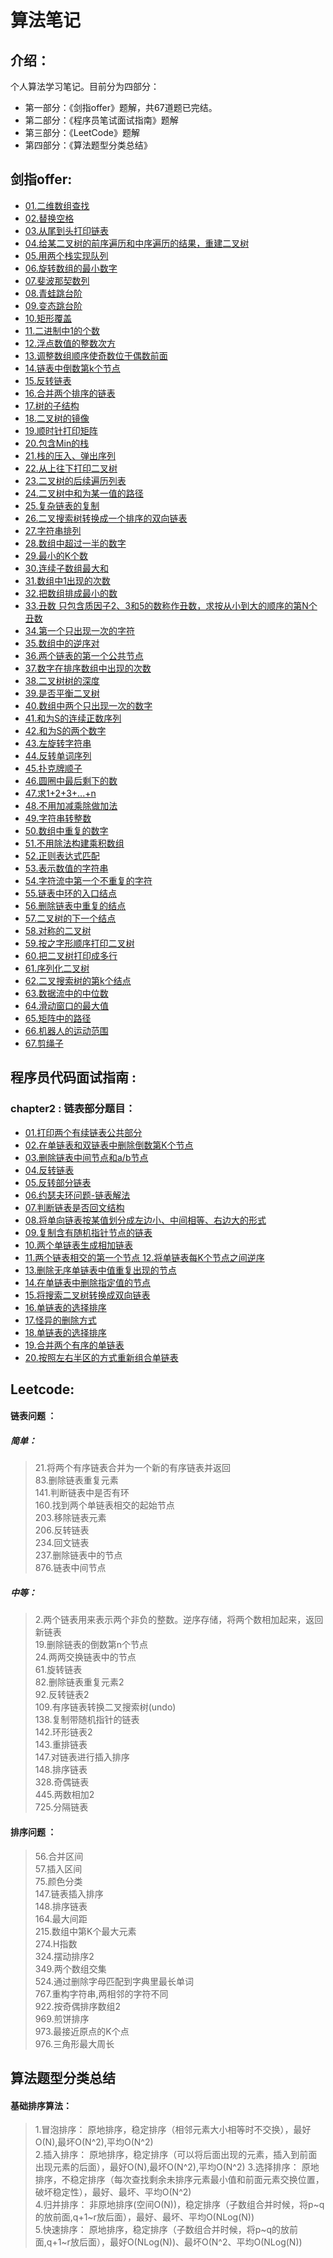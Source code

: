 # 算法笔记

## 介绍：
个人算法学习笔记。目前分为四部分：
- 第一部分：《剑指offer》题解，共67道题已完结。
- 第二部分：《程序员笔试面试指南》题解
- 第三部分：《LeetCode》题解
- 第四部分：《算法题型分类总结》

## 剑指offer: 
 
- [01.二维数组查找  ](./src/main/java/com/example/swordoffer/Sword01_FindInArray.java)
- [02.替换空格  ](./src/main/java/com/example/swordoffer/Sword02_ReplaceSpace.java)
- [03.从尾到头打印链表  ](./src/main/java/com/example/swordoffer/Sword03_printLinkedList.java)
- [04.给某二叉树的前序遍历和中序遍历的结果，重建二叉树  ](./src/main/java/com/example/swordoffer/Sword04_RebuildBinaryTree.java)
- [05.用两个栈实现队列  ](./src/main/java/com/example/swordoffer/Sword05_QueuingWithTwoStacks.java)
- [06.旋转数组的最小数字  ](./src/main/java/com/example/swordoffer/Sword06_MinNumberInRotateArray.java)
- [07.斐波那契数列  ](./src/main/java/com/example/swordoffer/Sword07_Fibonacci.java)
- [08.青蛙跳台阶  ](./src/main/java/com/example/swordoffer/Sword08_JumpFloor.java)
- [09.变态跳台阶  ](./src/main/java/com/example/swordoffer/Sword09_JumpFloorII.java)
- [10.矩形覆盖  ](./src/main/java/com/example/swordoffer/Sword10_RectCover.java)
- [11.二进制中1的个数  ](./src/main/java/com/example/swordoffer/Sword11_NumberOf1.java)
- [12.浮点数值的整数次方   ](./src/main/java/com/example/swordoffer/Sword12_Power.java)
- [13.调整数组顺序使奇数位于偶数前面  ](./src/main/java/com/example/swordoffer/Sword13_ReOrderArray.java)
- [14.链表中倒数第k个节点  ](./src/main/java/com/example/swordoffer/Sword14_FindKthToTail.java)
- [15.反转链表  ](./src/main/java/com/example/swordoffer/Sword15_ReverseList.java)
- [16.合并两个排序的链表  ](./src/main/java/com/example/swordoffer/Sword16_MergeSortedLinkedList.java)
- [17.树的子结构  ](./src/main/java/com/example/swordoffer/Sword17_HasSubtree.java)
- [18.二叉树的镜像  ](./src/main/java/com/example/swordoffer/Sword18_Mirror.java)
- [19.顺时针打印矩阵  ](./src/main/java/com/example/swordoffer/Sword19_PrintMatrix.java)
- [20.包含Min的栈  ](./src/main/java/com/example/swordoffer/Sword20_StackWithMin.java)
- [21.栈的压入、弹出序列  ](./src/main/java/com/example/swordoffer/Sword21_IsPopOrder.java)
- [22.从上往下打印二叉树  ](./src/main/java/com/example/swordoffer/Sword22_PrintFromTopToBottom.java)
- [23.二叉树的后续遍历列表  ](./src/main/java/com/example/swordoffer/Sword23_VerifySquenceOfBST.java)
- [24.二叉树中和为某一值的路径  ](./src/main/java/com/example/swordoffer/Sword24_FindPath.java)
- [25.复杂链表的复制  ](./src/main/java/com/example/swordoffer/Sword25_Clone.java)
- [26.二叉搜索树转换成一个排序的双向链表  ](./src/main/java/com/example/swordoffer/Sword26_BSTToDoubleLinkedList.java)
- [27.字符串排列  ](./src/main/java/com/example/swordoffer/Sword27_Permutation.java)
- [28.数组中超过一半的数字  ](./src/main/java/com/example/swordoffer/Sword28_MoreThanHalfNum.java)
- [29.最小的K个数  ](./src/main/java/com/example/swordoffer/Sword29_LeastKNumber.java)
- [30.连续子数组最大和  ](./src/main/java/com/example/swordoffer/Sword30_FindGreatestSumOfSubArray.java)
- [31.数组中1出现的次数  ](./src/main/java/com/example/swordoffer/Sword31_NumberOf1.java)
- [32.把数组排成最小的数  ](./src/main/java/com/example/swordoffer/Sword32_PrintMinNumber.java)
- [33.丑数 只包含质因子2、3和5的数称作丑数，求按从小到大的顺序的第N个丑数  ](./src/main/java/com/example/swordoffer/Sword33_UglyNumber.java)
- [34.第一个只出现一次的字符  ](./src/main/java/com/example/swordoffer/Sword34_FirstNotRepeatChar.java)
- [35.数组中的逆序对  ](./src/main/java/com/example/swordoffer/Sword35_InversePairs.java)
- [36.两个链表的第一个公共节点  ](./src/main/java/com/example/swordoffer/Sword36_FindFirstCommonNode.java)
- [37.数字在排序数组中出现的次数  ](./src/main/java/com/example/swordoffer/Sword37_GetNumberOfK.java)
- [38.二叉树树的深度  ](./src/main/java/com/example/swordoffer/Sword38_TreeDepth.java)
- [39.是否平衡二叉树  ](./src/main/java/com/example/swordoffer/Sword39_IsBalancedTree.java)
- [40.数组中两个只出现一次的数字  ](./src/main/java/com/example/swordoffer/Sword40_FindNumberAppearOnce.java)
- [41.和为S的连续正数序列  ](./src/main/java/com/example/swordoffer/Sword41_ConitunuousSequence.java)
- [42.和为S的两个数字  ](./src/main/java/com/example/swordoffer/Sword42_FindNumbersWithSum.java)
- [43.左旋转字符串  ](./src/main/java/com/example/swordoffer/Sword43_LeftRotateString.java)
- [44.反转单词序列  ](./src/main/java/com/example/swordoffer/Sword44_ReverseSentence.java)
- [45.扑克牌顺子  ](./src/main/java/com/example/swordoffer/Sword45_isContinuous.java)
- [46.圆圈中最后剩下的数  ](./src/main/java/com/example/swordoffer/Sword46_LastRemaining.java)
- [47.求1+2+3+...+n  ](./src/main/java/com/example/swordoffer/Sword47_Sum.java)
- [48.不用加减乘除做加法 ](./src/main/java/com/example/swordoffer/Sword48_Add.java)
- [49.字符串转整数  ](./src/main/java/com/example/swordoffer/Sword49_StrToInt.java)
- [50.数组中重复的数字  ](./src/main/java/com/example/swordoffer/Sword50_Duplicate.java)
- [51.不用除法构建乘积数组](./src/main/java/com/example/swordoffer/Sword51_Multiply.java)
- [52.正则表达式匹配  ](./src/main/java/com/example/swordoffer/Sword52_Match.java)
- [53.表示数值的字符串  ](./src/main/java/com/example/swordoffer/Sword53_IsNumberic.java)
- [54.字符流中第一个不重复的字符  ](./src/main/java/com/example/swordoffer/Sword54_FirstAppearingOnce.java)
- [55.链表中环的入口结点  ](./src/main/java/com/example/swordoffer/Sword55_EntryNodeOfLoop.java)
- [56.删除链表中重复的结点  ](./src/main/java/com/example/swordoffer/Sword56_DeleteDuplication.java)
- [57.二叉树的下一个结点  ](./src/main/java/com/example/swordoffer/Sword57_GetNext.java)
- [58.对称的二叉树  ](./src/main/java/com/example/swordoffer/Sword58_isSymmetrical.java)
- [59.按之字形顺序打印二叉树  ](./src/main/java/com/example/swordoffer/Sword59_PrintZigZag.java)
- [60.把二叉树打印成多行  ](./src/main/java/com/example/swordoffer/Sword60_PrintMultiLines.java)
- [61.序列化二叉树  ](./src/main/java/com/example/swordoffer/Sword61_SerializeTreeNode.java)
- [62.二叉搜索树的第k个结点  ](./src/main/java/com/example/swordoffer/Sword62_KthNode.java)
- [63.数据流中的中位数  ](./src/main/java/com/example/swordoffer/Sword63_StreamMid.java)
- [64.滑动窗口的最大值  ](./src/main/java/com/example/swordoffer/Sword64_MaxInWindow.java)
- [65.矩阵中的路径  ](./src/main/java/com/example/swordoffer/Sword65_MatrixPath.java)
- [66.机器人的运动范围  ](./src/main/java/com/example/swordoffer/Sword66_MovingCount.java)
- [67.剪绳子  ](./src/main/java/com/example/swordoffer/Sword67_CutRope.java)



## 程序员代码面试指南 : 

### chapter2 : 链表部分题目：
- [01.打印两个有续链表公共部分](./src/main/java/com/example/codeinterviewguide/cp2_linkedlist/p02_RemoveLastKthNode.java)
- [02.在单链表和双链表中删除倒数第K个节点](./src/main/java/com/example/codeinterviewguide/cp2_linkedlist/p03_RemoveNodeByRatio.java)
- [03.删除链表中间节点和a/b节点](./src/main/java/com/example/codeinterviewguide/cp2_linkedlist/p04_ReverseList.java)
- [04.反转链表](./src/main/java/com/example/codeinterviewguide/cp2_linkedlist/p05_ReversePartList.java)
- [05.反转部分链表](./src/main/java/com/example/codeinterviewguide/cp2_linkedlist/p06_JosephusProblem.java)
- [06.约瑟夫环问题-链表解法](./src/main/java/com/example/codeinterviewguide/cp2_linkedlist/p07_IsPalindromeList.java)
- [07.判断链表是否回文结构](./src/main/java/com/example/codeinterviewguide/cp2_linkedlist/p08_SmallerEqualBigger.java)
- [08.将单向链表按某值划分成左边小、中间相等、右边大的形式](./src/main/java/com/example/codeinterviewguide/cp2_linkedlist/p09_CopyListWithRandom.java)
- [09.复制含有随机指针节点的链表](./src/main/java/com/example/codeinterviewguide/cp2_linkedlist/p10_AddTwoLinkedList.java)
- [10.两个单链表生成相加链表](./src/main/java/com/example/codeinterviewguide/cp2_linkedlist/p11_FindFirstIntersectNode.java)
- [11.两个链表相交的第一个节点 12.将单链表每K个节点之间逆序](./src/main/java/com/example/codeinterviewguide/cp2_linkedlist/p12_ConvertEveryKNodesInList.java)
- [13.删除无序单链表中值重复出现的节点](./src/main/java/com/example/codeinterviewguide/cp2_linkedlist/p13_RemoveRepetition.java)
- [14.在单链表中删除指定值的节点](./src/main/java/com/example/codeinterviewguide/cp2_linkedlist/p14_RemoveGivenValue.java)
- [15.将搜索二叉树转换成双向链表](./src/main/java/com/example/codeinterviewguide/cp2_linkedlist/p15_BSTtoDoubleLinkedList.java)
- [16.单链表的选择排序](./src/main/java/com/example/codeinterviewguide/cp2_linkedlist/p16_ListSelectionSort.java)
- [17.怪异的删除方式](./src/main/java/com/example/codeinterviewguide/cp2_linkedlist/p17_RemoveNodeWeird.java)
- [18.单链表的选择排序](./src/main/java/com/example/codeinterviewguide/cp2_linkedlist/p18_InsertNumToCircularList.java)
- [19.合并两个有序的单链表](./src/main/java/com/example/codeinterviewguide/cp2_linkedlist/p19_MergeTwoLinkedLists.java)
- [20.按照左右半区的方式重新组合单链表](./src/main/java/com/example/codeinterviewguide/cp2_linkedlist/p20_RelocateLinkedList.java)

## Leetcode: 

#### 链表问题 ：
##### 简单：
> 21.将两个有序链表合并为一个新的有序链表并返回  
83.删除链表重复元素  
141.判断链表中是否有环  
160.找到两个单链表相交的起始节点  
203.移除链表元素  
206.反转链表  
234.回文链表  
237.删除链表中的节点  
876.链表中间节点  

##### 中等：
> 2.两个链表用来表示两个非负的整数。逆序存储，将两个数相加起来，返回新链表  
19.删除链表的倒数第n个节点  
24.两两交换链表中的节点  
61.旋转链表  
82.删除链表重复元素2  
92.反转链表2  
109.有序链表转换二叉搜索树(undo)    
138.复制带随机指针的链表    
142.环形链表2  
143.重排链表  
147.对链表进行插入排序  
148.排序链表  
328.奇偶链表  
445.两数相加2  
725.分隔链表  

#### 排序问题 ：

> 56.合并区间     
57.插入区间     
75.颜色分类    
147.链表插入排序    
148.排序链表    
164.最大间距    
215.数组中第K个最大元素    
274.H指数    
324.摆动排序2    
349.两个数组交集    
524.通过删除字母匹配到字典里最长单词    
767.重构字符串,两相邻的字符不同    
922.按奇偶排序数组2    
969.煎饼排序  
973.最接近原点的K个点   
976.三角形最大周长   



## 算法题型分类总结


#### 基础排序算法：
> 1.冒泡排序： 原地排序，稳定排序（相邻元素大小相等时不交换），最好O(N),最坏O(N^2),平均O(N^2)  
2.插入排序： 原地排序，稳定排序（可以将后面出现的元素，插入到前面出现元素的后面），最好O(N),最坏O(N^2),平均O(N^2)
3.选择排序： 原地排序，不稳定排序（每次查找剩余未排序元素最小值和前面元素交换位置，破坏稳定性），最好、最坏、平均O(N^2)  
4.归并排序： 非原地排序(空间O(N))，稳定排序（子数组合并时候，将p~q的放前面,q+1~r放后面），最好、最坏、平均O(NLog(N))  
5.快速排序： 原地排序，稳定排序（子数组合并时候，将p~q的放前面,q+1~r放后面），最好O(NLog(N))、最坏O(N^2、平均O(NLog(N)) 